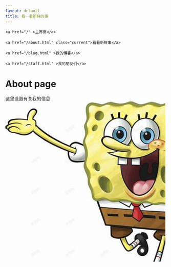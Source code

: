 ```yaml
---
layout: default
title: 看一看新鲜的事
---
```

<html>

<head>
    <meta charset="utf-8">
    <title>看一看新鲜事</title>
</head>

<body>
    <nav>
  
    <a href="/" >主界面</a>
  
    <a href="/about.html" class="current">看看新鲜事</a>
  
    <a href="/blog.html" >我的博客</a>
  
    <a href="/staff.html" >我的朋友们</a>
  
</nav>
    <h1 id="about-page">About page</h1>

<p>这里设置有关我的信息
<img src="images/3.jpg" alt="嘿嘿嘿" width="500" height="500" /></p>



</body>

</html>